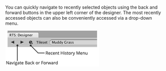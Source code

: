 You can quickly navigate to recently selected objects using the back and forward buttons
in the upper left corner of the designer. The most recently accessed objects can also be
conveniently accessed via a drop-down menu.

![Screenshot of selection history buttons.](../img/ui/designer-selection-history.png)
